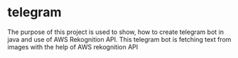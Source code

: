 # telegram 

The purpose of this project is used to show, how to create telegram bot in java and use of AWS Rekognition API.
This telegram bot is fetching text from images with the help of AWS rekognition API

